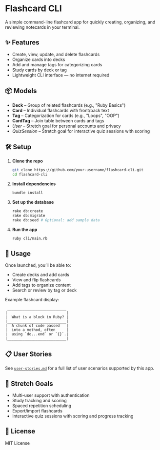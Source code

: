# Flashcard CLI

A simple command-line flashcard app for quickly creating, organizing, and reviewing notecards in your terminal.

## ✨ Features

- Create, view, update, and delete flashcards
- Organize cards into decks
- Add and manage tags for categorizing cards
- Study cards by deck or tag
- Lightweight CLI interface — no internet required

## 📦 Models

- **Deck** – Group of related flashcards (e.g., "Ruby Basics")
- **Card** – Individual flashcards with front/back text
- **Tag** – Categorization for cards (e.g., "Loops", "OOP")
- **CardTag** – Join table between cards and tags
- _User_ – Stretch goal for personal accounts and privacy
- _QuizSession_ – Stretch goal for interactive quiz sessions with scoring

## 🛠️ Setup

1. **Clone the repo**

   ```bash
   git clone https://github.com/your-username/flashcard-cli.git
   cd flashcard-cli
   ```
2. **Install dependencies**

   ```bash
   bundle install
   ```
3. **Set up the database**

   ```bash
   rake db:create
   rake db:migrate
   rake db:seed # Optional: add sample data
   ```
4. **Run the app**

   ```bash
   ruby cli/main.rb
   ```

## 🚀 Usage

Once launched, you’ll be able to:

- Create decks and add cards
- View and flip flashcards
- Add tags to organize content
- Search or review by tag or deck

Example flashcard display:

```
 ___________________________
|                           |
|  What is a block in Ruby? |
|___________________________|
|  A chunk of code passed   |
|  into a method, often     |
|  using `do...end` or `{}`.|
|___________________________|
```

## 📋 User Stories

See [`user-stories.md`](./user-stories.md) for a full list of user scenarios supported by this app.

## 🎯 Stretch Goals

- Multi-user support with authentication
- Study tracking and scoring
- Spaced repetition scheduling
- Export/import flashcards
- Interactive quiz sessions with scoring and progress tracking

## 📄 License

MIT License
